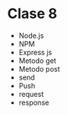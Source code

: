 # Clase 8

* Node.js
* NPM
* Express js
* Metodo get
* Metodo post
* send
* Push
* request
* response
